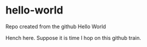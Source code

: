 # hello-world
Repo created from the github Hello World

Hench here. Suppose it is time I hop on this github train.
